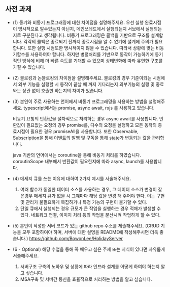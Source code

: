 

## 사전 과제

- (1) 동기와 비동기 프로그래밍에 대한 차이점을 설명해주세요.
  우선 실행 완료시점이 명시적으로 알수있는지 아닌지, 메인쓰레드에서 실행되는지 서브에서 실행되는지로 구분된다고 생각됩니다. 
  비동기 프로그래밍은 콜백을 기반으로 구조를 설계합니다. 각각의 콜백은 종료되기 전까지 종료시점을 알 수 없기에 설계에 주의가 필요합니다. 
  또한 실행 시점또한 명시적이지 않을 수 있습니다. 따라서 상황에 맞는 비동기함수를 사용하여야 합니다.
  하지만 병렬처리를 기반으로 동작이 가능하기에 동기적인 방식에 비해 더 빠른 속도를 기대할 수 있으며 상태변화에 따라 유연한 구조를 가질 수 있습니다. 

- (2) 블로킹과 논블로킹의 차이점을 설명해주세요.
  블로킹의 경우 기준이되는 시점에서 외부 기능을 실행할 시 동작이 끝날 때 까지 기다리는지
  외부기능의 실행 및 종료와는 상관 없이 호출만 하는지의 차이가 있습니다. 

- (3) 본인이 주로 사용하는 언어에서 비동기 프로그래밍을 사용하는 방법을 설명해주세요.
  typescript에서는  promise, async await, rxjs 를 사용하고 있습니다. 

  비동기 요청의 반환값을 절차적으로 처리하는 경우 async await를 사용합니다.
  반환값이 필요없는 요청의 경우 promise를, 다수의 요청을 실행하고 모든 동작의 종료시점이 필요한 경우 promiseAll을 사용합니다. 
  또한 Observable, Subscription을 통해 이벤트의 발행 및 구독을 통해 state가 변동되는 값을 관리합니다.  

  java 기반의 언어에서는 coroutine을 통해 비동기 처리를 하였습니다. 
  coroutinScope 내부에서 반환값이 필요한지에 따라 async, launch를 사용합니다. 

- (4) 메세지 큐를 쓰는 이유에 대하여 2가지 예시를 서술해주세요.

  1. 여러 함수가 동일한 데이터 소스를 사용하는 경우, 그 데이터 소스가 변경이 잦은경우 메세지 큐가 없을 시 그떄마다 해당 값을 변경 해 주어야 한다. 
     이는 구현 및 관리가 불필요하게 복잡하거나 특정 기능의 구현이 불가할 수 있다. 
  2. 단일 큐에서 실행되는 경우 규모가 큰 작업을 실행하는 경우 적체가 발생할 수 있다. 네트워크 연결, 이미지 처리 등의 작업을 분산시켜 작업하게 할 수 있다. 

- (5) 본인이 작성한 서버 코드가 있는 github repo 주소를 제출해주세요. (CRUD 기능을 모두 포함하여야 하며, 서버에 대한 설명을 README에 작성해주시면 더욱 좋습니다.) 
  https://github.com/BowonLee/HolidayServer

- (6 - Optional) 해당 수업을 통해 꼭 배우고 싶은 주제 또는 지식이 있다면 자유롭게 서술해주세요.

  1. 서버구조 구축의 노하우 및 상황에 따라 인프라 설계를 어떻게 하여야 하는지 알고 싶습니다. 
  2. MSA구축 및 서버간 통신을 효율적으로 처리하는 방법을 알고 싶습니다.  
